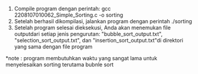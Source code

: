 1. Compile program dengan perintah:
      gcc 2208107010062_Simple_Sorting.c -o sorting
2. Setelah berhasil dikompilasi, jalankan program dengan perintah 
      ./sorting
3. Setelah program selesai dieksekusi, Anda akan menemukan file outputdari setiap jenis pengurutan: "bubble_sort_output.txt",
   "selection_sort_output.txt", dan "insertion_sort_output.txt"di direktori yang sama dengan file program

*note : program membutuhkan waktu yang sangat lama untuk menyelesaikan sorting terutama bubnle sort
